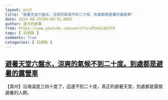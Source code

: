 ```yaml
---
layout: post
title: "避暑天堂六盤水，涼爽的氣候不到二十度。到處都是避暑的露營車"
date: 2024-08-25T00:09:51.000Z
author: 遠方的故事
from: https://www.youtube.com/watch?v=2Po6Gi8k570
tags: [ 石炳锋 ]
comments: True
categories: [ 石炳锋 ]
---
```

<!--1724544591000-->
[避暑天堂六盤水，涼爽的氣候不到二十度。到處都是避暑的露營車](https://www.youtube.com/watch?v=2Po6Gi8k570)
------

<div>
【貴州】沿海溫度三四十度了，這邊不到二十度，真正的避暑天堂，到處都是露營避暑的人群。
</div>
